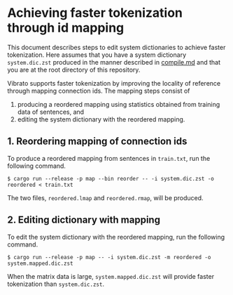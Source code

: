 # Achieving faster tokenization through id mapping

This document describes steps to edit system dictionaries to achieve faster tokenization.
Here assumes that you have a system dictionary `system.dic.zst`
produced in the manner described in [compile.md](./compile.md) and that 
you are at the root directory of this repository.

Vibrato supports faster tokenization by improving the locality of reference through mapping connection ids.
The mapping steps consist of
1. producing a reordered mapping using statistics obtained from training data of sentences, and
1. editing the system dictionary with the reordered mapping.

## 1. Reordering mapping of connection ids

To produce a reordered mapping from sentences in `train.txt`,
run the following command.

```shell
$ cargo run --release -p map --bin reorder -- -i system.dic.zst -o reordered < train.txt
```

The two files, `reordered.lmap` and `reordered.rmap`, will be produced.

## 2. Editing dictionary with mapping

To edit the system dictionary with the reordered mapping,
run the following command.

```shell
$ cargo run --release -p map -- -i system.dic.zst -m reordered -o system.mapped.dic.zst
```

When the matrix data is large,
`system.mapped.dic.zst` will provide faster tokenization than `system.dic.zst`.
